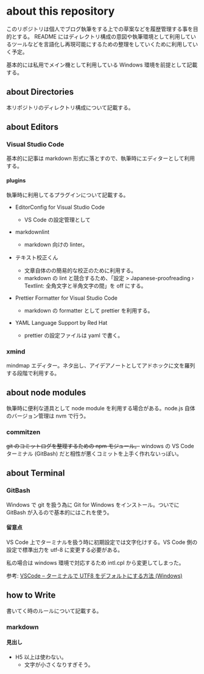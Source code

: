 # about this repository

このリポジトリは個人でブログ執筆をする上での草案などを履歴管理する事を目的とする。
README にはディレクトリ構成の意図や執筆環境として利用しているツールなどを言語化し再現可能にするための整理をしていくために利用していく予定。

基本的には私用でメイン機として利用している Windows 環境を前提として記載する。

## about Directories

本リポジトリのディレクトリ構成について記載する。

## about Editors

### Visual Studio Code

基本的に記事は markdown 形式に落とすので、執筆時にエディターとして利用する。

#### plugins

執筆時に利用してるプラグインについて記載する。

- EditorConfig for Visual Studio Code

  - VS Code の設定管理として

- markdownlint

  - markdown 向けの linter。

- テキスト校正くん

  - 文章自体のの簡易的な校正のために利用する。
  - markdown の lint と競合するため、「設定 > Japanese-proofreading › Textlint: 全角文字と半角文字の間」を off にする。

- Prettier Formatter for Visual Studio Code

  - markdown の formatter として prettier を利用する。

- YAML Language Support by Red Hat
  - prettier の設定ファイルは yaml で書く。

### xmind

mindmap エディター。ネタ出し、アイデアノートとしてアドホックに文を羅列する段階で利用する。

## about node modules

執筆時に便利な道具として node module を利用する場合がある。node.js 自体のバージョン管理は nvm で行う。

### commitzen

~~git のコミットログを整理するための npm モジュール。~~
windows の VS Code ターミナル (GitBash) だと相性が悪くコミットを上手く作れないっぽい。

## about Terminal

### GitBash

Windows で git を扱う為に Git for Windows をインストール。ついでに GitBash が入るので基本的にはこれを使う。

#### 留意点

VS Code 上でターミナルを扱う時に初期設定では文字化けする。VS Code 側の設定で標準出力を utf-8 に変更する必要がある。

私の場合は windows 環境で対応するため intl.cpl から変更してしまった。

参考: [VSCode – ターミナルで UTF8 をデフォルトにする方法 (Windows)](https://pystyle.info/vscode-change-default-encoding-of-terminal-to-utf8/#outline__3)

## how to Write

書いてく時のルールについて記載する。

### markdown

#### 見出し

- H5 以上は使わない。
  - 文字が小さくなりすぎそう。
